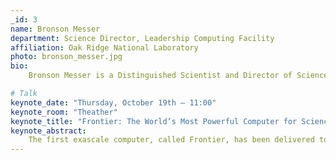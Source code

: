 ```yaml
---
_id: 3
name: Bronson Messer
department: Science Director, Leadership Computing Facility
affiliation: Oak Ridge National Laboratory
photo: bronson_messer.jpg
bio:
    Bronson Messer is a Distinguished Scientist and Director of Science at the Oak Ridge Leadership Computing Facility (OLCF) at ORNL. Messer has been developing code for, helping to design, and developing useful requirements for some of the world’s largest supercomputers for more than two decades. He is also a Joint Faculty Associate Professor in the Department of Physics & Astronomy at the University of Tennessee. His primary research interests are related to the explosion mechanisms and phenomenology of supernovae (both thermonuclear and core-collapse), especially neutrino transport and signatures, dense matter physics, and the details of turbulent nuclear combustion.

# Talk
keynote_date: "Thursday, October 19th — 11:00"
keynote_room: "Theather"
keynote_title: "Frontier: The World’s Most Powerful Computer for Science"
keynote_abstract:
    The first exascale computer, called Frontier, has been delivered to Oak Ridge National Laboratory this past year. This unique scientific instrument is the culmination of more than a decade of concerted effort. I will relate a bit of the history of hybrid-node computing at the Oak Ridge Leadership Computing Facility (OLCF) and how Frontier represents the latest iteration of that approach. Some details of Frontier’s architecture will be discussed, including an overview of the new AMD GPUs that provide the bulk of the computational power for Frontier. Finally, we will take a look at some problems that will benefit from the increased capability at exascale and I will convey some lesson learned from trying to get the applications attacking these problems running on this machine.
---
```

